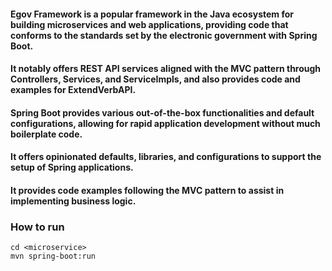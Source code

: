 #### Egov Framework is a popular framework in the Java ecosystem for building microservices and web applications, providing code that conforms to the standards set by the electronic government with Spring Boot.

#### It notably offers REST API services aligned with the MVC pattern through Controllers, Services, and ServiceImpls, and also provides code and examples for ExtendVerbAPI.

#### Spring Boot provides various out-of-the-box functionalities and default configurations, allowing for rapid application development without much boilerplate code.

#### It offers opinionated defaults, libraries, and configurations to support the setup of Spring applications.

 #### It provides code examples following the MVC pattern to assist in implementing business logic.


### How to run

```
cd <microservice>
mvn spring-boot:run
```
